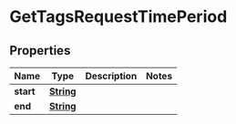 

# GetTagsRequestTimePeriod


## Properties

| Name | Type | Description | Notes |
|------------ | ------------- | ------------- | -------------|
|**start** | [**String**](String.md) |  |  |
|**end** | [**String**](String.md) |  |  |



